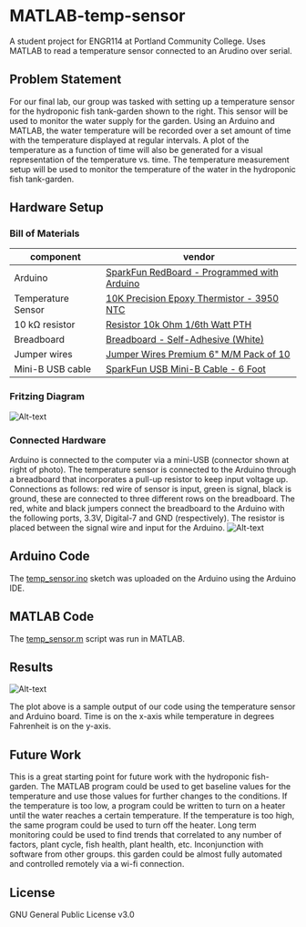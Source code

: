 # MATLAB-temp-sensor
A student project for ENGR114 at Portland Community College. Uses MATLAB to read a temperature sensor connected to an Arudino over serial.

## Problem Statement
For our final lab, our group was
tasked with setting up a temperature sensor
for the hydroponic fish tank-garden shown
to the right. This sensor will be used to
monitor the water supply for the garden.
Using an Arduino and MATLAB, the water
temperature will be recorded over a set
amount of time with the temperature
displayed at regular intervals. A plot of the
temperature as a function of time will also
be generated for a visual representation of
the temperature vs. time. The temperature measurement setup will be used
to monitor the temperature of the water in
the hydroponic fish tank-garden.

## Hardware Setup

### Bill of Materials

|component|vendor|
|---|---|
|Arduino|[SparkFun RedBoard - Programmed with Arduino](https://www.sparkfun.com/products/13975)|
|Temperature Sensor|[10K Precision Epoxy Thermistor - 3950 NTC](https://www.adafruit.com/product/372)|
|10 kΩ resistor|[Resistor 10k Ohm 1/6th Watt PTH](https://www.sparkfun.com/products/8374)|
|Breadboard|[Breadboard - Self-Adhesive (White)](https://www.sparkfun.com/products/12002)|
|Jumper wires|[Jumper Wires Premium 6" M/M Pack of 10](https://www.sparkfun.com/products/8431 )|
|Mini-B USB cable|[SparkFun USB Mini-B Cable - 6 Foot](https://www.sparkfun.com/products/11301)|

### Fritzing Diagram

![Alt-text](/doc/fritzing_temp_sensor_redboard.png "Alt-title")

### Connected Hardware

Arduino is connected to the computer via a mini-USB (connector shown at right of
photo). The temperature sensor is connected to the Arduino through a breadboard that
incorporates a pull-up resistor to keep input voltage up. Connections as follows: red wire of
sensor is input, green is signal, black is ground, these are connected to three different rows on
the breadboard. The red, white and black jumpers connect the breadboard to the Arduino with
the following ports, 3.3V, Digital-7 and GND (respectively). The resistor is placed between the
signal wire and input for the Arduino.
![Alt-text](/doc/temp_sensor1.jpg "Alt-title")

## Arduino Code

The [temp_sensor.ino](temp_sensor.ino) sketch was uploaded on the Arduino using the Arduino IDE.

## MATLAB Code

The [temp_sensor.m](temp_sensor.m) script was run in MATLAB.

## Results

![Alt-text](/doc/results.png "Alt-title")

The plot above is a sample output of our code using the temperature sensor and Arduino
board. Time is on the x-axis while temperature in degrees Fahrenheit is on the y-axis.

## Future Work

This is a great starting point for future work with the hydroponic fish-garden. The MATLAB
program could be used to get baseline values for the temperature and use those values for
further changes to the conditions. If the temperature is too low, a program could be written to
turn on a heater until the water reaches a certain temperature. If the temperature is too high, the
same program could be used to turn off the heater. Long term monitoring could be used to find
trends that correlated to any number of factors, plant cycle, fish health, plant health, etc. Inconjunction with software from other groups. this garden could be almost fully automated and controlled remotely via a wi-fi connection.

## License
GNU General Public License v3.0
